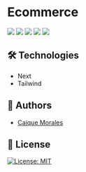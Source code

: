 # Ecommerce

<img src="https://imgur.com/2fS291W.png"/>
<img src="https://imgur.com/kyy6x1D.png"/>
<img src="https://imgur.com/30yYno4.png"/>
<img src="https://imgur.com/n7ibRhY.png"/>
<img src="https://imgur.com/QSZfSgG.png"/>

## 🛠 Technologies

- Next
- Tailwind
  
## 👤 Authors
- [Caique Morales](https://www.caiquemorales.com)

## 🪪 License
[![License: MIT](https://img.shields.io/badge/License-MIT-yellow.svg)](https://opensource.org/licenses/MIT)